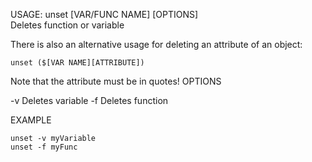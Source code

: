 USAGE:  unset [VAR/FUNC NAME] [OPTIONS]   
Deletes function or variable   

There is also an alternative usage for deleting an attribute of an object:   
```
unset ($[VAR NAME][ATTRIBUTE])
```   
Note that the attribute must be in quotes!
OPTIONS

-v    Deletes variable
-f    Deletes function

EXAMPLE   

    unset -v myVariable
    unset -f myFunc
    